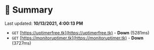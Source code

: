 # 📖 Summary
Last updated: **10/13/2021, 4:00:13 PM**

- `GET` [https://uptimerfree.tk](https://uptimerfree.tk) - **Down** (5281ms)
- `GET` [https://monitoruptimer.tk](https://monitoruptimer.tk) - **Down** (3727ms)
